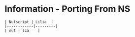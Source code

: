 # Information - Porting From NS
```
| Nutscript | Lilia  |
|------------|---------|
| nut | lia    |

```